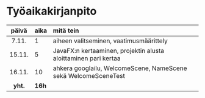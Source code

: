 # Työaikakirjanpito

|  päivä  |  aika | mitä tein                                                       |
| :-----: |:------| :---------------------------------------------------------------|
|  7.11.  |  1    | aiheen valitseminen, vaatimusmäärittely                         |
|  15.11. |  5    | JavaFX:n kertaaminen, projektin alusta aloittaminen pari kertaa |
|  16.11. |  10   | ahkera googlailu, WelcomeScene, NameScene sekä WelcomeSceneTest |
| **yht.**|**16h**|                                                                 |
